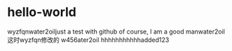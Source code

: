 # hello-world
wyzfqnwater2oiljust a test with github
of course, I am a good manwater2oil
这时wyzfqn修改的
w456ater2oil hhhhhhhhhhhadded123
